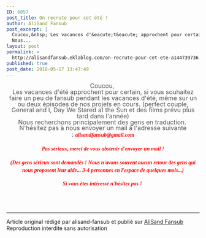 ```yaml
---
ID: 6857
post_title: On recrute pour cet été !
author: AliSand Fansub
post_excerpt: |
  Coucou,&nbsp; Les vacances d'&eacute;t&eacute; approchent pour certain, si vous souhaitez faire un peu de fansub pendant les vacances d'&eacute;t&eacute;, m&ecirc;me sur un ou deux &eacute;pisodes de nos projets en cours. (perfect couple, General and I,&nbsp;Day We Stared at the Sun et des films pr&eacute;vu plus tard dans l'ann&eacute;e)
  Nous...
layout: post
permalink: >
  http://alisandfansub.eklablog.com/on-recrute-pour-cet-ete-a144739736
published: true
post_date: 2018-05-17 13:47:49
---
```

<p style="box-sizing: content-box; margin: 0px; color: #555555; line-height: 15.7143px; text-align: center;"><span style="font-size: 12pt;">Coucou,&nbsp;</span><br style="box-sizing: content-box;"/><span style="font-size: 12pt;">Les vacances d'&eacute;t&eacute; approchent pour certain, si vous souhaitez faire un peu de fansub pendant les vacances d'&eacute;t&eacute;, m&ecirc;me sur un ou deux &eacute;pisodes de nos projets en cours. (perfect couple, General and I,&nbsp;Day We Stared at the Sun et des films pr&eacute;vu plus tard dans l'ann&eacute;e)</span><br/><span style="font-size: 12pt;">Nous recherchons principalement des gens en&nbsp;traduction.&nbsp;</span><br style="box-sizing: content-box;"/><span style="font-size: 12pt;">N'h&eacute;sitez pas &agrave; nous envoyer un mail &agrave; l'adresse suivante :&nbsp;<strong style="box-sizing: content-box; color: #ff0000; font-family: Georgia, serif; font-size: 14px; line-height: 20px;"><em style="box-sizing: content-box;">alisandfansub@</em></strong><strong style="box-sizing: content-box; color: #ff0000; font-family: Georgia, serif; font-size: 14px; line-height: 20px;"><em style="box-sizing: content-box;">gmail</em></strong><strong style="box-sizing: content-box; color: #ff0000; font-family: Georgia, serif; font-size: 14px; line-height: 20px;"><em style="box-sizing: content-box;">.com</em></strong></span></p>
<p style="box-sizing: content-box; margin: 0px; color: #555555; line-height: 15.7143px; text-align: center;">&nbsp;</p>
<p style="box-sizing: content-box; margin: 0px; color: #555555; line-height: 15.7143px; text-align: center;"><span style="font-size: 12pt;"><strong style="box-sizing: content-box; color: #ff0000; font-family: Georgia, serif; font-size: 14px; line-height: 20px;"><em style="box-sizing: content-box;">Pas s&eacute;rieux, merci de vous abstenir d'envoyer un mail !</em></strong></span></p>
<p style="box-sizing: content-box; margin: 0px; color: #555555; line-height: 15.7143px; text-align: center;"><span style="font-size: 12pt;">&nbsp;</span></p>
<p style="box-sizing: content-box; margin: 0px; color: #555555; line-height: 15.7143px; text-align: center;"><span style="font-size: 12pt;"><strong style="box-sizing: content-box; color: #ff0000; font-family: Georgia, serif; font-size: 14px; line-height: 20px;"><em style="box-sizing: content-box;">(Des gens s&eacute;rieux sont demand&eacute;s ! Nous n'avons souvent aucun retour des gens qui nous proposent&nbsp;leur&nbsp;</em></strong><strong style="box-sizing: content-box; color: #ff0000; font-family: Georgia, serif; font-size: 14px; line-height: 20px;"><em style="box-sizing: content-box;">ai</em></strong><strong style="box-sizing: content-box; color: #ff0000; font-family: Georgia, serif; font-size: 14px; line-height: 20px;"><em style="box-sizing: content-box;">de... 3-4 personnes en l'espace de quelques mois...)</em></strong></span></p>
<p style="box-sizing: content-box; margin: 0px; color: #555555; line-height: 15.7143px; text-align: center;">&nbsp;</p>
<p style="box-sizing: content-box; margin: 0px; color: #555555; line-height: 15.7143px; text-align: center;"><span style="font-size: 12pt; color: #999999;"><strong style="box-sizing: content-box; color: #ff0000; font-family: Georgia, serif; font-size: 14px; line-height: 20px;"><em style="box-sizing: content-box;">Si vous &ecirc;tes int&eacute;ress&eacute; n'h&eacute;sitez pas !&nbsp;</em></strong></span></p><br /><br /><br /><hr />Article original rédigé par alisand-fansub et publié sur <a href="http://alisandfansub.eklablog.com/">AliSand Fansub</a> <br /> Reproduction interdite sans autorisation
